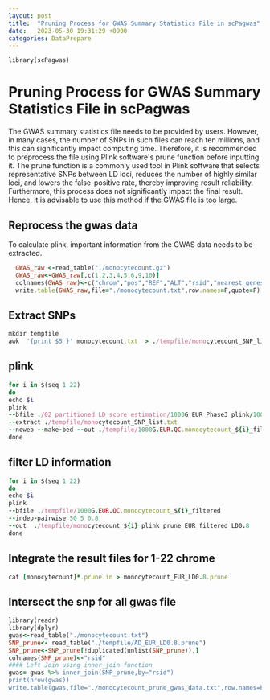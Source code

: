```yaml
---
layout: post
title:  "Pruning Process for GWAS Summary Statistics File in scPagwas"
date:   2023-05-30 19:31:29 +0900
categories: DataPrepare
---
```

```{r setup}
library(scPagwas)
```


# Pruning Process for GWAS Summary Statistics File in scPagwas

The GWAS summary statistics file needs to be provided by users. However, in many cases, the number of SNPs in such files can reach ten millions, and this can significantly impact computing time. Therefore, it is recommended to preprocess the file using Plink software's prune function before inputting it. The prune function is a commonly used tool in Plink software that selects representative SNPs between LD loci, reduces the number of highly similar loci, and lowers the false-positive rate, thereby improving result reliability. Furthermore, this process does not significantly impact the final result. Hence, it is advisable to use this method if the GWAS file is too large.
## Reprocess the gwas data

To calculate plink, important information from the GWAS data needs to be extracted.

```ruby
  GWAS_raw <-read_table("./monocytecount.gz")
  GWAS_raw<-GWAS_raw[,c(1,2,3,4,5,6,9,10)]
  colnames(GWAS_raw)<-c("chrom","pos","REF","ALT","rsid","nearest_genes","beta","se")
  write.table(GWAS_raw,file="./monocytecount.txt",row.names=F,quote=F)
```

## Extract SNPs
```ruby
mkdir tempfile
awk  '{print $5 }' monocytecount.txt  > ./tempfile/monocytecount_SNP_list.txt
```

## plink

```ruby
for i in $(seq 1 22)  
do 
echo $i
plink 
--bfile ./02_partitioned_LD_score_estimation/1000G_EUR_Phase3_plink/1000G.EUR.QC.$i 
--extract ./tempfile/monocytecount_SNP_list.txt 
--noweb --make-bed --out ./tempfile/1000G.EUR.QC.monocytecount_${i}_filtered
done 
```

## filter LD information

```ruby
for i in $(seq 1 22)  
do 
echo $i
plink 
--bfile ./tempfile/1000G.EUR.QC.monocytecount_${i}_filtered 
--indep-pairwise 50 5 0.8 
--out  ./tempfile/monocytecount_${i}_plink_prune_EUR_filtered_LD0.8
done  
```


## Integrate the result files for 1-22 chrome
```ruby
cat [monocytecount]*.prune.in > monocytecount_EUR_LD0.8.prune
```

## Intersect the snp for all gwas file
```ruby
library(readr)
library(dplyr)
gwas<-read_table("./monocytecount.txt")
SNP_prune<- read_table("./tempfile/AD_EUR_LD0.8.prune")
SNP_prune<-SNP_prune[!duplicated(unlist(SNP_prune)),]
colnames(SNP_prune)<-"rsid"
#### Left Join using inner_join function 
gwas= gwas %>% inner_join(SNP_prune,by="rsid")
print(nrow(gwas))
write.table(gwas,file="./monocytecount_prune_gwas_data.txt",row.names=F,quote=F)
```
